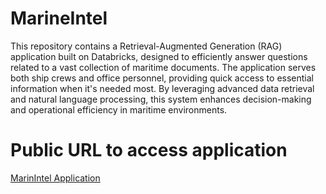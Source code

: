 # MarineIntel
This repository contains a Retrieval-Augmented Generation (RAG) application built on Databricks, designed to efficiently answer questions related to a vast collection of maritime documents. The application serves both ship crews and office personnel, providing quick access to essential information when it's needed most. By leveraging advanced data retrieval and natural language processing, this system enhances decision-making and operational efficiency in maritime environments.

# Public URL to access application
[MarinIntel Application](https://marinintel-ajcgdceedeg3hqdc.westeurope-01.azurewebsites.net/)
